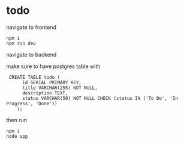 # todo

navigate to frontend

```
npm i
npm run dev
```

navigate to backend

make sure to have postgres table with

```
 CREATE TABLE todo (
      id SERIAL PRIMARY KEY,
      title VARCHAR(255) NOT NULL,
      description TEXT,
      status VARCHAR(50) NOT NULL CHECK (status IN ('To Do', 'In Progress', 'Done'))
    );
```

then run

```
npm i
node app
```
